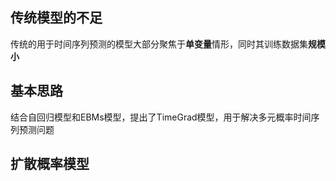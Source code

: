 ## 传统模型的不足

传统的用于时间序列预测的模型大部分聚焦于**单变量**情形，同时其训练数据集**规模小**

## 基本思路

结合自回归模型和EBMs模型，提出了TimeGrad模型，用于解决多元概率时间序列预测问题

## 扩散概率模型



 
